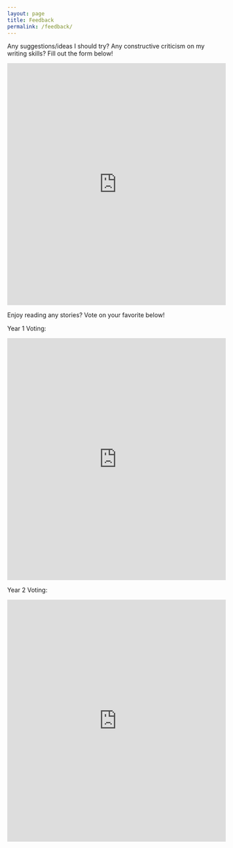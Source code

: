 ```yaml
---
layout: page
title: Feedback
permalink: /feedback/
---
```


Any suggestions/ideas I should try? Any constructive criticism on my writing skills? Fill out the form below!

<iframe src="https://docs.google.com/forms/d/e/1FAIpQLSfN45n8by6bbbyB8aFCGKZT3wNRzrx-7r9eGb9DyHfNssma6g/viewform?embedded=true" width="100%" height="558" frameborder="0" marginheight="0" marginwidth="0">Loading…</iframe>

Enjoy reading any stories? Vote on your favorite below! 

Year 1 Voting: 
<iframe src="https://docs.google.com/forms/d/e/1FAIpQLSe1E2d2X9gJXSjgBXkS7nlCKz9u3fVSBXSp2BSlct89qPO45w/viewform?embedded=true" width="100%" height="558" frameborder="0" marginheight="0" marginwidth="0">Loading…</iframe>

Year 2 Voting:
<iframe src="https://docs.google.com/forms/d/e/1FAIpQLSeLOEGE7qQuytk24x77lKCksCtWFmK869POF3KeStkUC_DnbA/viewform?embedded=true" width="100%" height="558" frameborder="0" marginheight="0" marginwidth="0">Loading…</iframe>